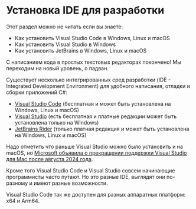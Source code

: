 # Установка IDE для разработки
Этот раздел можно не читать если вы знаете:
- Как установить Visual Studio Code в Windows, Linux и macOS
- Как установить Visual Studio в Windows
- Как установить JetBrains в Windows, Linux и macOS

С написанием кода в простых текстовых редакторах покончено! Мы переходим на новый уровень, о падван.

Существует несколько интегрированных сред разработки (IDE - Integrated Development Environment) для удобного написания,
отладки и сборки приложений C#:
- [Visual Studio Code](https://visualstudio.microsoft.com/ru/#vscode-section) (бесплатная и может быть установлена на Windows, Linux и macOS)
- [Visual Studio](https://visualstudio.microsoft.com/ru/#vs-section) (есть бесплатная и платные редакции может быть установлена только на Windows)
- [JetBrains Rider](https://www.jetbrains.com/rider/) (только платная редакция и может быть установлена на Windows, Linux и macOS)

Надо отметить что раньше Visual Studio можно было установить и на macOS, но [Microsoft объявила о прекращении поддержки 
Visual Studio для Mac после августа 2024 года](https://habr.com/ru/news/758050/).

Кроме того Visual Studio Code и Visual Studio совсем начинающие программисты часто путают. Но это разные IDE, выглядят они
по-разному и имеют разные возможности.

Visual Studio Code так же доступен для разных аппаратных платформ: x64 и Arm64.